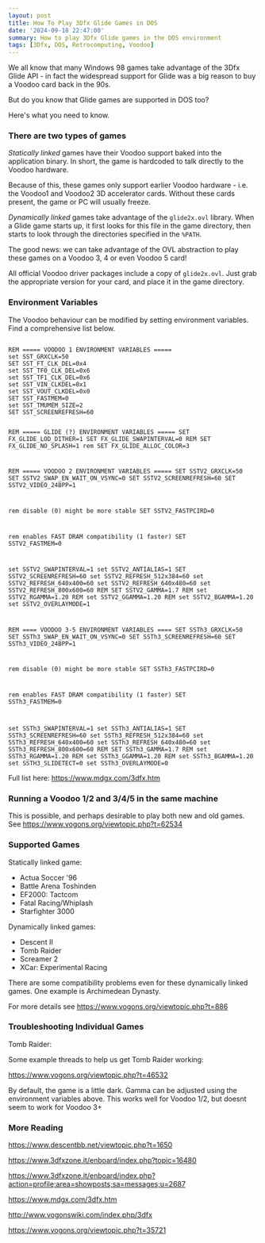 ```yaml
---
layout: post
title: How To Play 3Dfx Glide Games in DOS
date: '2024-09-18 22:47:00'
summary: How to play 3Dfx Glide games in the DOS environment
tags: [3Dfx, DOS, Retrocomputing, Voodoo]
---
```


We all know that many Windows 98 games take advantage of the 3Dfx Glide API - in fact the widespread support for Glide was a big reason to buy a Voodoo card back in the 90s.

But do you know that Glide games are supported in DOS too?

Here's what you need to know.

### There are two types of games

*Statically linked* games have their Voodoo support baked into the application binary. In short, the game is hardcoded to talk directly to the Voodoo hardware.

Because of this, these games only support earlier Voodoo hardware - i.e. the Voodoo1 and Voodoo2 3D accelerator cards. Without these cards present, the game or PC will usually freeze.

*Dynamically linked* games take advantage of the <code>glide2x.ovl</code> library. When a Glide game starts up, it first looks for this file in the game directory, then starts to look through the directories specified in the <code>%PATH</code>.

The good news: we can take advantage of the OVL abstraction to play these games on a Voodoo 3, 4 or even Voodoo 5 card!

All official Voodoo driver packages include a copy of <code>glide2x.ovl</code>. Just grab the appropriate version for your card, and place it in the game directory.
  
### Environment Variables

The Voodoo behaviour can be modified by setting environment variables. Find a comprehensive list below.

<code>
REM ===== VOODOO 1 ENVIRONMENT VARIABLES =====
set SST_GRXCLK=50
SET SST_FT_CLK_DEL=0x4
set SST_TF0_CLK_DEL=0x6
set SST_TF1_CLK_DEL=0x6
set SST_VIN_CLKDEL=0x1
set SST_VOUT_CLKDEL=0x0
SET SST_FASTMEM=0
set SST_TMUMEM_SIZE=2
SET SST_SCREENREFRESH=60

REM ===== GLIDE (?) ENVIRONMENT VARIABLES =====
SET FX_GLIDE_LOD_DITHER=1
SET FX_GLIDE_SWAPINTERVAL=0
REM SET FX_GLIDE_NO_SPLASH=1
rem SET FX_GLIDE_ALLOC_COLOR=3

REM ===== VOODOO 2 ENVIRONMENT VARIABLES =====
SET SSTV2_GRXCLK=50
SET SSTV2_SWAP_EN_WAIT_ON_VSYNC=0
SET SSTV2_SCREENREFRESH=60
SET SSTV2_VIDEO_24BPP=1

rem disable (0) might be more stable
SET SSTV2_FASTPCIRD=0

rem enables FAST DRAM compatibility (1 faster)
SET SSTV2_FASTMEM=0

set SSTV2_SWAPINTERVAL=1
set SSTV2_ANTIALIAS=1
SET SSTV2_SCREENREFRESH=60
set SSTV2_REFRESH_512x384=60
set SSTV2_REFRESH_640x400=60
set SSTV2_REFRESH_640x480=60
set SSTV2_REFRESH_800x600=60
REM SET SSTV2_GAMMA=1.7
REM set SSTV2_RGAMMA=1.20
REM set SSTV2_GGAMMA=1.20
REM set SSTV2_BGAMMA=1.20
set SSTV2_OVERLAYMODE=1

REM ==== VOODOO 3-5 ENVIRONMENT VARIABLES ====
SET SSTh3_GRXCLK=50
SET SSTh3_SWAP_EN_WAIT_ON_VSYNC=0
SET SSTh3_SCREENREFRESH=60
SET SSTh3_VIDEO_24BPP=1

rem disable (0) might be more stable
SET SSTh3_FASTPCIRD=0

rem enables FAST DRAM compatibility (1 faster)
SET SSTh3_FASTMEM=0

set SSTh3_SWAPINTERVAL=1
set SSTh3_ANTIALIAS=1
SET SSTh3_SCREENREFRESH=60
set SSTh3_REFRESH_512x384=60
set SSTh3_REFRESH_640x400=60
set SSTh3_REFRESH_640x480=60
set SSTh3_REFRESH_800x600=60
REM SET SSTh3_GAMMA=1.7
REM set SSTh3_RGAMMA=1.20
REM set SSTh3_GGAMMA=1.20
REM set SSTh3_BGAMMA=1.20
set SSTH3_SLIDETECT=0
set SSTh3_OVERLAYMODE=0
</code>

Full list here: https://www.mdgx.com/3dfx.htm

### Running a Voodoo 1/2 and 3/4/5 in the same machine

This is possible, and perhaps desirable to play both new and old games. See https://www.vogons.org/viewtopic.php?t=62534


### Supported Games

Statically linked game:

* Actua Soccer '96
* Battle Arena Toshinden
* EF2000: Tactcom
* Fatal Racing/Whiplash
* Starfighter 3000

Dynamically linked games:

* Descent II
* Tomb Raider
* Screamer 2
* XCar: Experimental Racing

There are some compatibility problems even for these dynamically linked games. One example is Archimedean Dynasty.

For more details see https://www.vogons.org/viewtopic.php?t=886


### Troubleshooting Individual Games

Tomb Raider:

Some example threads to help us get Tomb Raider working:

https://www.vogons.org/viewtopic.php?t=46532

By default, the game is a little dark. Gamma can be adjusted using the environment variables above. This works well for Voodoo 1/2, but doesnt seem to work for Voodoo 3+


### More Reading

https://www.descentbb.net/viewtopic.php?t=1650

https://www.3dfxzone.it/enboard/index.php?topic=16480

https://www.3dfxzone.it/enboard/index.php?action=profile;area=showposts;sa=messages;u=2687

https://www.mdgx.com/3dfx.htm

http://www.vogonswiki.com/index.php/3dfx

https://www.vogons.org/viewtopic.php?t=35721